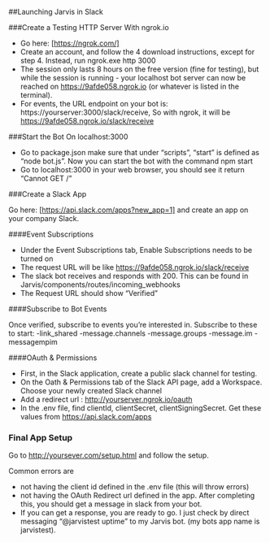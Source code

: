 ##Launching Jarvis in Slack

###Create a Testing HTTP Server With ngrok.io 

- Go here: [https://ngrok.com/]
- Create an account, and follow the 4 download instructions, except for step 4. Instead, run ngrok.exe http 3000
- The session only lasts 8 hours on the free version (fine for testing), but while the session is running - your localhost bot server can now be reached on https://9afde058.ngrok.io (or whatever is listed in the terminal).
- For events, the URL endpoint on your bot is: https://yourserver:3000/slack/receive, So with ngrok, it will be https://9afde058.ngrok.io/slack/receive 

###Start the Bot On localhost:3000

- Go to package.json make sure that under “scripts”, “start” is defined as “node bot.js”. Now you can start the bot with the command npm start
- Go to localhost:3000 in your web browser, you should see it return “Cannot GET /”

###Create a Slack App

Go here: [https://api.slack.com/apps?new_app=1] and create an app on your company Slack.

####Event Subscriptions

- Under the Event Subscriptions tab, Enable Subscriptions needs to be turned on
- The request URL will be like https://9afde058.ngrok.io/slack/receive
- The slack bot receives and responds with 200. This can be found in Jarvis/components/routes/incoming_webhooks
- The Request URL should show “Verified”

####Subscribe to Bot Events

Once verified, subscribe to events you’re interested in. Subscribe to these to start:
-link_shared
-message.channels
-message.groups
-message.im
-messagempim

####OAuth & Permissions

- First, in the Slack application, create a public slack channel for testing.
- On the Oath & Permissions tab of the Slack API page, add a Workspace. Choose your newly created Slack channel
- Add a redirect url : http://yourserver.ngrok.io/oauth
- In the .env file, find clientId, clientSecret, clientSigningSecret. Get these values from https://api.slack.com/apps

### Final App Setup

Go to http://yoursever.com/setup.html and follow the setup. 

Common errors are 
- not having the client id defined in the .env file (this will throw errors)
- not having the OAuth Redirect url defined in the app.
After completing this, you should get a message in slack from your bot.
- If you can get a response, you are ready to go. I just check by direct messaging “@jarvistest uptime” to my Jarvis bot. (my bots app name is jarvistest).
